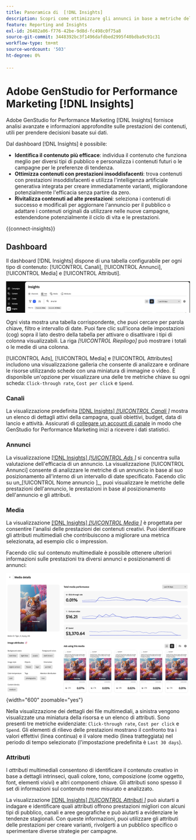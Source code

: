 ```yaml
---
title: Panoramica di  [!DNL Insights]
description: Scopri come ottimizzare gli annunci in base a metriche delle prestazioni dei contenuti in tempo reale.
feature: Reporting and Insights
exl-id: 26402a06-f776-42be-9d8d-fc498c0f75a8
source-git-commit: 3448392bc3f1496dafdbed2995f40bdba9c91c31
workflow-type: tm+mt
source-wordcount: '503'
ht-degree: 0%

---
```


# Adobe GenStudio for Performance Marketing [!DNL Insights]

Adobe GenStudio for Performance Marketing [!DNL Insights] fornisce analisi avanzate e informazioni approfondite sulle prestazioni dei contenuti, utili per prendere decisioni basate sui dati.

Dal dashboard [!DNL Insights] è possibile:

- **Identifica il contenuto più efficace**: individua il contenuto che funziona meglio per diversi tipi di pubblico e personalizza i contenuti futuri o le campagne per le preferenze di tendenza.
- **Ottimizza contenuti con prestazioni insoddisfacenti**: trova contenuti con prestazioni insoddisfacenti e utilizza l&#39;intelligenza artificiale generativa integrata per creare immediatamente varianti, migliorandone potenzialmente l&#39;efficacia senza partire da zero.
- **Rivitalizza contenuti ad alte prestazioni**: seleziona i contenuti di successo e modificali per aggiornare l&#39;annuncio per il pubblico o adattare i contenuti originali da utilizzare nelle nuove campagne, estendendone potenzialmente il ciclo di vita e le prestazioni.

{{connect-insights}}

## Dashboard

Il dashboard [!DNL Insights] dispone di una tabella configurabile per ogni tipo di contenuto: [!UICONTROL Canali], [!UICONTROL Annunci], [!UICONTROL Media] e [!UICONTROL Attributi].

![[!DNL Insights] dashboard](/help/assets/insights-dashboard.png)

Ogni vista mostra una tabella corrispondente, che puoi cercare per parola chiave, filtro e intervallo di date. Puoi fare clic sull’icona delle impostazioni (cog) sopra il lato destro della tabella per attivare o disattivare i tipi di colonna visualizzabili. La riga _[!UICONTROL Riepilogo]_ può mostrare i totali o le medie di una colonna.

[!UICONTROL Ads], [!UICONTROL Media] e [!UICONTROL Attributes] includono una visualizzazione galleria che consente di analizzare e ordinare le risorse utilizzando schede con una miniatura di immagine o video. È disponibile un&#39;opzione per visualizzare una delle tre metriche chiave su ogni scheda: `Click-through rate`, `Cost per click` e `Spend`.

### Canali

La visualizzazione predefinita [[!DNL Insights] _[!UICONTROL Canali ]_](channels.md) mostra un elenco di dettagli attivi della campagna, quali obiettivi, budget, data di lancio e attività. Assicurati di [collegare un account di canale](connect-channel.md) in modo che GenStudio for Performance Marketing inizi a ricevere i dati statistici.

### Annunci

La visualizzazione [[!DNL Insights] _[!UICONTROL Ads ]_](ads.md) si concentra sulla valutazione dell&#39;efficacia di un annuncio. La visualizzazione [!UICONTROL Annunci] consente di analizzare le metriche di un annuncio in base al suo posizionamento all&#39;interno di un intervallo di date specificato. Facendo clic su un_[!UICONTROL  Nome annuncio ]_, puoi visualizzare le metriche delle prestazioni dell&#39;annuncio, le prestazioni in base al posizionamento dell&#39;annuncio e gli attributi.

### Media

La visualizzazione [[!DNL Insights] _[!UICONTROL Media ]_](media.md) è progettata per consentire l&#39;analisi delle prestazioni dei contenuti creativi. Puoi identificare gli attributi multimediali che contribuiscono a migliorare una metrica selezionata, ad esempio clic o impression.

Facendo clic sul contenuto multimediale è possibile ottenere ulteriori informazioni sulle prestazioni tra diversi annunci e posizionamenti di annunci:

![Dettagli file multimediali](/help/assets/insights-media-details.png){width="600" zoomable="yes"}

Nella visualizzazione dei dettagli dei file multimediali, a sinistra vengono visualizzate una miniatura della risorsa e un elenco di attributi. Sono presenti tre metriche evidenziate: `Click-through rate`, `Cost per click` e `Spend`. Gli elementi di rilievo delle prestazioni mostrano il confronto tra i valori effettivi (linea continua) e il valore medio (linea tratteggiata) nel periodo di tempo selezionato (l&#39;impostazione predefinita è `Last 30 days`).

### Attributi

I _attributi_ multimediali consentono di identificare il contenuto creativo in base a dettagli intrinseci, quali colore, tono, composizione (come oggetto, font, elementi visivi) e altri componenti chiave. Gli attributi sono spesso il set di informazioni sul contenuto meno misurato e analizzato.

La visualizzazione [[!DNL Insights] _[!UICONTROL Attributi ]_](attributes.md) può aiutarti a indagare e identificare quali attributi offrono prestazioni migliori con alcuni tipi di pubblico, canali e aree geografiche e può aiutarti a evidenziare le tendenze stagionali. Con queste informazioni, puoi utilizzare gli attributi delle prestazioni per creare varianti, rivolgerti a un pubblico specifico o sperimentare diverse strategie per campagne.
